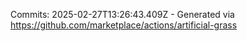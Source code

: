 Commits: 2025-02-27T13:26:43.409Z - Generated via https://github.com/marketplace/actions/artificial-grass
<br>
